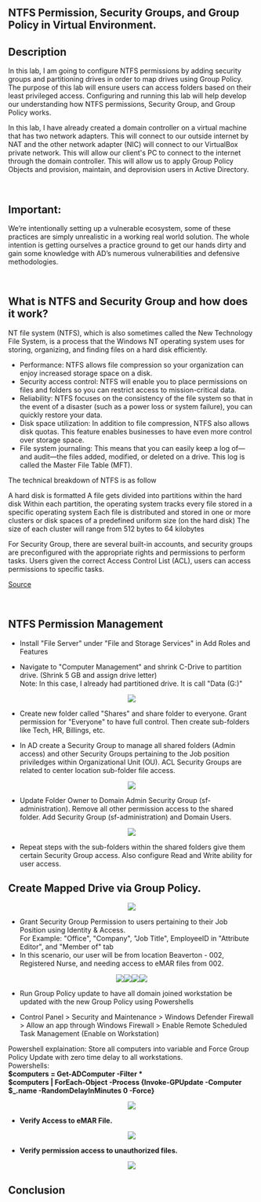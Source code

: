 
## NTFS Permission, Security Groups, and Group Policy in Virtual Environment.

## Description
In this lab, I am going to configure NTFS permissions by adding security groups and partitioning drives in order to map drives using Group Policy. The purpose of this lab will ensure users can access folders based on their least privileged access. Configuring and running this lab will help develop our understanding how NTFS permissions, Security Group, and Group Policy works.

In this lab, I have already created a domain controller on a virtual machine that has two network adapters. This will connect to our outside internet by NAT and the other network adapter (NIC) will connect to our VirtualBox private network. This will allow our client's PC to connect to the internet through the domain controller. This will allow us to apply Group Policy Objects and provision, maintain, and deprovision users in Active Directory.

<br>

## Important:

We’re intentionally setting up a vulnerable ecosystem, some of these practices are simply unrealistic in a working real world solution.
The whole intention is getting ourselves a practice ground to get our hands dirty and gain some knowledge with AD’s numerous vulnerabilities and defensive methodologies.
  
<br>

## What is NTFS and Security Group and how does it work?

NT file system (NTFS), which is also sometimes called the New Technology File System, is a process that the Windows NT operating system uses for storing, organizing, and finding files on a hard disk efficiently.

- Performance: NTFS allows file compression so your organization can enjoy increased storage space on a disk.
- Security access control: NTFS will enable you to place permissions on files and folders so you can restrict access to mission-critical data.
- Reliability: NTFS focuses on the consistency of the file system so that in the event of a disaster (such as a power loss or system failure), you can quickly restore your data.
- Disk space utilization: In addition to file compression, NTFS also allows disk quotas. This feature enables businesses to have even more control over storage space.
- File system journaling: This means that you can easily keep a log of⁠—and audit⁠—the files added, modified, or deleted on a drive. This log is called the Master File Table (MFT).

The technical breakdown of NTFS is as follow

A hard disk is formatted
A file gets divided into partitions within the hard disk
Within each partition, the operating system tracks every file stored in a specific operating system
Each file is distributed and stored in one or more clusters or disk spaces of a predefined uniform size (on the hard disk)
The size of each cluster will range from 512 bytes to 64 kilobytes

For Security Group, there are several built-in accounts, and security groups are preconfigured with the appropriate rights and permissions to perform tasks. Users given the correct Access Control List (ACL), users can access permissions to specific tasks.

</p>

[Source](https://www.datto.com/blog/what-is-ntfs-and-how-does-it-work)

<br>

## NTFS Permission Management
- Install "File Server" under "File and Storage Services" in Add Roles and Features

- Navigate to "Computer Management" and shrink C-Drive to partition drive. (Shrink 5 GB and assign drive letter) <br/>
Note: In this case, I already had partitioned drive. It is call "Data (G:)"
<p align="center"> 
<img src="https://imgur.com/vjeroGg.png"/>

- Create new folder called "Shares" and share folder to everyone. Grant permission for "Everyone" to have full control. Then create sub-folders like Tech, HR, Billings, etc.

- In AD create a Security Group to manage all shared folders (Admin access) and other Security Groups pertaining to the Job position priviledges within Organizational Unit (OU). ACL Security Groups are related to center location sub-folder file access.
<p align="center"> 
<img src="https://imgur.com/rdN9ZS3.png"/>

- Update Folder Owner to Domain Admin Security Group (sf-administration). Remove all other permission access to the shared folder. Add Security Group (sf-administration) and Domain Users.
<p align="center"> 
<img src="https://imgur.com/oH9psTe.png"/>

- Repeat steps with the sub-folders within the shared folders give them certain Security Group access. Also configure Read and Write ability for user access.

## Create Mapped Drive via Group Policy.
<p align="center"> 
<img src="https://imgur.com/ZIRpihu.png"/>

- Grant Security Group Permission to users pertaining to their Job Position using Identity & Access. <br/>
For Example: "Office", "Company", "Job Title", EmployeeID in "Attribute Editor", and "Member of" tab <br/>
- In this scenario, our user will be from location Beaverton - 002, Registered Nurse, and needing access to eMAR files from 002.
<p align="center"> 
<img src="https://imgur.com/nC9QoIG.png"/><img src="https://imgur.com/VyQbvbZ.png"/><img src="https://imgur.com/MSyu9mv.png"/><img src="https://imgur.com/GSP7Tim.png"/>

- Run Group Policy update to have all domain joined workstation be updated with the new Group Policy using Powershells

- Control Panel > Security and Maintenance > Windows Defender Firewall > Allow an app through Windows Firewall > Enable Remote Scheduled Task Management (Enable on Workstation)

Powershell explaination: Store all computers into variable and Force Group Policy Update with zero time delay to all workstations. <br/>
Powershells: <br/>
<B>$computers = Get-ADComputer -Filter * <br/>
$computers | ForEach-Object -Process {Invoke-GPUpdate -Computer $_.name -RandomDelayInMinutes 0 -Force} <B> 
<br/>
<p align="center"> 
<img src="https://imgur.com/61v7a0b.png"/>

- Verify Access to eMAR File.
<p align="center"> 
<img src="https://imgur.com/TdgpVAG.png"/>


- Verify permission access to unauthorized files.
<p align="center"> 
<img src="https://imgur.com/joQMdV4.png"/>

## Conclusion
